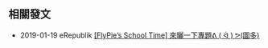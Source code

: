 

## 相關發文

- 2019-01-19 eRepublik [[FlyPie’s School Time] 來曬一下專題ᕕ ( ᐛ ) ᕗ(圖多)](https://www.erepublik.com/en/article/-flypie-s-school-time--2688865/1/20)